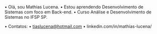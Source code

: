•  Olá, sou Mathias Lucena.
•  Estou aprendendo Desenvolvimento de Sistemas com foco em Back-end.
•	 Curso Análise e Desenvolvimento de Sistemas no IFSP SP.

•  Contatos:
•  tiaslucena@hotmail.com
•  linkedin.com/in/mathias-lucena/

